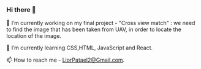 ### Hi there 👋

🔭 I’m currently working on my final project - "Cross view match" : we need to find the image that has been taken from UAV, in order to locate the location of the image.

🌱 I’m currently learning CSS,HTML, JavaScript and React.

📫 How to reach me - LiorPatael2@Gmail.com.



<!--

-->
